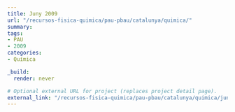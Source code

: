 ```yaml
---
title: Juny 2009
url: "/recursos-fisica-quimica/pau-pbau/catalunya/quimica/"
summary:
tags:
- PAU
- 2009
categories:
- Química

_build:
  render: never

# Optional external URL for project (replaces project detail page).
external_link: "/recursos-fisica-quimica/pau-pbau/catalunya/quimica/juny-2009.pdf"
---
```

